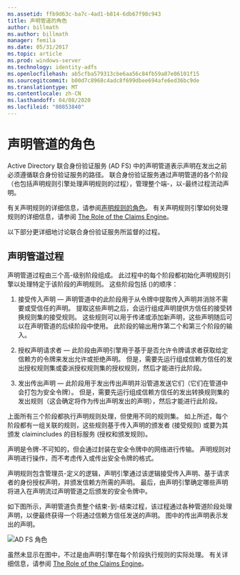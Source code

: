 ```yaml
---
ms.assetid: ffb9d63c-ba7c-4ad1-b814-6db67f98c943
title: 声明管道的角色
author: billmath
ms.author: billmath
manager: femila
ms.date: 05/31/2017
ms.topic: article
ms.prod: windows-server
ms.technology: identity-adfs
ms.openlocfilehash: ab5cfba579313cbe6aa56c84fb59a87e06101f15
ms.sourcegitcommit: b00d7c8968c4adc8f699dbee694afe6ed36bc9de
ms.translationtype: MT
ms.contentlocale: zh-CN
ms.lasthandoff: 04/08/2020
ms.locfileid: "80853840"
---
```

# <a name="the-role-of-the-claims-pipeline"></a>声明管道的角色
Active Directory 联合身份验证服务 \(AD FS\) 中的声明管道表示声明在发出之前必须遵循联合身份验证服务的路径。 联合身份验证服务通过声明管道的各个阶段（也包括声明规则引擎处理声明规则的过程），管理整个端\-，以\-最终过程流动声明。  
  
有关声明规则的详细信息，请参阅[声明规则的角色](The-Role-of-Claim-Rules.md)。 有关声明规则引擎如何处理规则的详细信息，请参阅 [The Role of the Claims Engine](The-Role-of-the-Claims-Engine.md)。  
  
以下部分更详细地讨论联合身份验证服务所监督的过程。  
  
## <a name="claims-pipeline-process"></a>声明管道过程  
声明管道过程由三个高\-级别阶段组成。 此过程中的每个阶段都初始化声明规则引擎以处理特定于该阶段的声明规则。 这些阶段包括 \(\)的顺序：  
  
1.  接受传入声明 — 声明管道中的此阶段用于从令牌中提取传入声明并消除不需要或受信任的声明。 提取这些声明之后，会运行组成声明提供方信任的接受转换规则集的接受规则。 这些规则可以用于传递或添加新声明，这些声明随后可以在声明管道的后续阶段中使用。 此阶段的输出用作第二个和第三个阶段的输入。  
  
2.  授权声明请求者 — 此阶段由声明引擎用于基于是否允许令牌请求者获取给定信赖方的令牌来发出允许或拒绝声明。 但是，需要先运行组成信赖方信任的发出授权规则集或委派授权规则集的授权规则，然后才能进行此阶段。  
  
3.  发出传出声明 — 此阶段用于发出传出声明并沿管道发送它们（它们在管道中会打包为安全令牌）。 但是，需要先运行组成信赖方信任的发出转换规则集的发出规则（这会确定将作为传出声明发出的声明），然后才能进行此阶段。  
  
上面所有三个阶段都执行声明规则处理，但使用不同的规则集。 如上所述，每个阶段都有一组关联的规则，这些规则基于传入声明的颁发者 \(接受规则\) 或要为其颁发 claimincludes 的目标服务 \(授权和颁发规则\)。  
  
声明是令牌\-不可知的，但会通过封装在安全令牌中的网络进行传输。 声明规则对声明进行操作，而不考虑传入或传出安全令牌的格式。  
  
声明规则包含管理员\-定义的逻辑，声明引擎通过该逻辑接受传入声明、基于请求者的身份授权声明，并颁发信赖方所需的声明。 最后，由声明引擎确定哪些声明将进入在声明流过声明管道之后颁发的安全令牌中。  
  
如下图所示，声明管道负责整个结束\-到\-结束过程，该过程通过各种管道阶段处理声明，以便最终获得一个将通过信赖方信任发送的声明。 图中的传出声明表示发出的声明。  
  
![AD FS 角色](media/adfs2_pipeline.gif)  
  
虽然未显示在图中，不过是由声明引擎在每个阶段执行规则的实际处理。 有关详细信息，请参阅 [The Role of the Claims Engine](The-Role-of-the-Claims-Engine.md)。  
  

